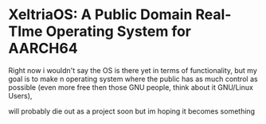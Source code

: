 # XeltriaOS: A Public Domain Real-TIme Operating System for AARCH64

Right now i wouldn't say the OS is there yet in terms of functionality, but my goal is to make n operating system where the public has as much control as possible (even more free then those GNU people, think about it GNU/Linux Users), 


will probably die out as a project soon but im hoping it becomes something